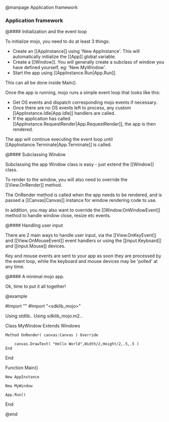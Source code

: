 
@manpage Application framework

### Application framework

@#### Initialization and the event loop

To initialize mojo, you need to do at least 3 things:

* Create an [[AppInstance]] using 'New AppInstance'. This will automatically initialize the [[App]] global variable.
* Create a [[Window]]. You will generally create a subclass of window you have defined yourself, eg: 'New MyWindow'.
* Start the app using [[AppInstance.Run|App.Run]].

This can all be done inside Main().

Once the app is running, mojo runs a simple event loop that looks like this:

* Get OS events and dispatch corresponding mojo events if necessary.
* Once there are no OS events left to process, any custom [[AppInstance.Idle|App.Idle]] handlers are called.
* If the application has called [[AppInstance.RequestRender|App.RequestRender]], the app is then rendered.

The app will continue executing the event loop until [[AppInstance.Terminate|App.Terminate]] is called.

@#### Subclassing Window

Subclassing the app Window class is easy - just extend the [[Window]] class.

To render to the window, you will also need to override the [[View.OnRender]] method. 

The OnRender method is called when the app needs to be rendered, and is passed a [[Canvas|Canvas]] instance for window rendering code to use.

In addition, you may also want to override the [[Window.OnWindowEvent]] method to handle window close, resize etc events.

@#### Handling user input

There are 2 main ways to handle user input, via the [[View.OnKeyEvent]] and [[View.OnMouseEvent]] event handlers or using the
[[input.Keyboard]] and [[input.Mouse]] devices.

Key and mouse events are sent to your app as soon they are processed by the event loop, while the keyboard and mouse devices may be 'polled' at
any time.


@#### A minimal mojo app.

Ok, time to put it all together!

@example

#Import "<stdlib>"
#Import "<sdklib_mojo>"

Using stdlib..
Using sdklib_mojo.m2..

Class MyWindow Extends Windows

	Method OnRender( canvas:Canvas ) Override

		canvas.DrawText( "Hello World",Width/2,Height/2,.5,.5 )
	End
	
End

Function Main()

	New AppInstance
	
	New MyWindow
	
	App.Run()
End

@end
